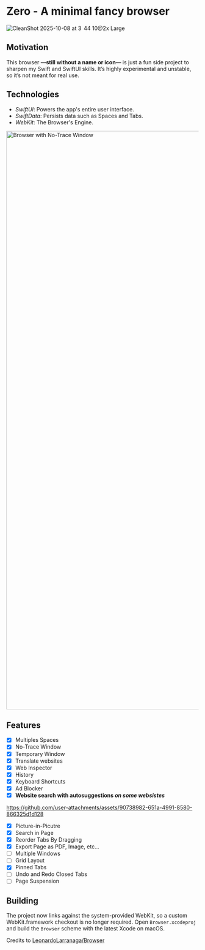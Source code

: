 # Zero - A minimal fancy browser

![CleanShot 2025-10-08 at 3  44 10@2x Large](https://github.com/user-attachments/assets/0053365a-76c3-478b-aea5-ec8754e95c22)

## Motivation

This browser **—still without a name or icon—** is just a fun side project to sharpen my Swift and SwiftUI skills. It’s highly experimental and unstable, so it’s not meant for real use.
## Technologies

- _SwiftUI_: Powers the app's entire user interface.
- _SwiftData_: Persists data such as Spaces and Tabs.
- _WebKit_: The Browser's Engine.

<img width="1512" alt="Browser with No-Trace Window" src="https://github.com/user-attachments/assets/a761c164-ece6-4f6d-bba6-e012d307a670" />

## Features

- [x] Multiples Spaces
- [x] No-Trace Window
- [x] Temporary Window
- [x] Translate websites
- [x] Web Inspector
- [x] History
- [x] Keyboard Shortcuts
- [x] Ad Blocker
- [x] **Website search with autosuggestions _on some websistes_**

https://github.com/user-attachments/assets/90738982-651a-4991-8580-866325d1d128

- [x] Picture-in-Picutre
- [x] Search in Page
- [x] Reorder Tabs By Dragging
- [x] Export Page as PDF, Image, etc...       
- [ ] Multiple Windows
- [ ] Grid Layout
- [x] Pinned Tabs
- [ ] Undo and Redo Closed Tabs
- [ ] Page Suspension

## Building

The project now links against the system-provided WebKit, so a custom WebKit.framework checkout is no longer required. Open `Browser.xcodeproj` and build the `Browser` scheme with the latest Xcode on macOS.

Credits to [LeonardoLarranaga/Browser](https://github.com/LeonardoLarranaga/Browser)
